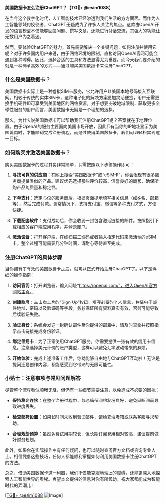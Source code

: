 **美国数据卡怎么注册ChatGPT？【TG💪+ @esim1088】**

在当今这个数字化时代，人工智能技术已经渗透到我们生活的方方面面。而作为人工智能领域的佼佼者，ChatGPT无疑成为了许多人关注的焦点。这款由OpenAI开发的语言模型不仅能够回答问题、撰写文章，还能进行对话交流，其强大的功能让无数用户为之着迷。

然而，要体验ChatGPT的魅力，首先需要解决一个关键问题：如何注册并使用它呢？对于许多国内用户来说，由于网络环境的限制，直接访问OpenAI官网可能会遇到各种障碍。因此，选择合适的工具和方法显得尤为重要。而今天我们要介绍的就是一种简单高效的方式——通过购买美国数据卡来注册ChatGPT。

### 什么是美国数据卡？

美国数据卡实际上是一种虚拟SIM卡服务，它允许用户以美国本地号码接入互联网。相较于传统的实体SIM卡，这种电子化的解决方案更加灵活便捷，用户无需更换手机硬件即可享受到美国地区的网络资源。对于想要突破地域限制、获取更多全球性服务的用户而言，美国数据卡无疑是一个理想的选择。

那么，为什么说美国数据卡可以帮助我们注册ChatGPT呢？答案就在于地理位置。由于OpenAI的服务主要面向美国市场开放，因此只有当你的IP地址显示为美国境内时，才能顺利完成注册流程。而通过使用美国数据卡，我们可以轻松实现这一目标。

### 如何购买并激活美国数据卡？

购买美国数据卡的过程其实非常简单，只需按照以下步骤操作即可：

1. **寻找可靠的供应商**：在网上搜索“美国数据卡”或“eSIM卡”，你会发现有很多服务商提供类似的产品。建议优先选择那些评价较高、信誉良好的商家，确保所购产品的质量和稳定性。
   
2. **下单支付**：选定心仪的服务商后，根据页面提示填写相关信息（如姓名、邮箱等），然后完成付款。通常情况下，支持支付宝、微信等多种支付方式，方便快捷。

3. **下载配套软件**：支付成功后，你会收到一封包含激活链接的邮件。按照指引下载相应的客户端应用程序，并登录账户。

4. **激活设备**：打开客户端，在线扫描二维码或者输入指定代码来激活你的eSIM卡。整个过程可能需要几分钟时间，请耐心等待直至完成。

### 注册ChatGPT的具体步骤

当你拥有了有效的美国数据卡之后，就可以正式开始注册ChatGPT了。以下是详细的操作指南：

1. **访问官网**：打开浏览器，输入网址“https://openai.com/”，进入OpenAI官方网站主页。

2. **创建账号**：点击右上角的“Sign Up”按钮，填写必要的个人信息，包括电子邮件地址、密码以及验证码等字段。务必保证所有资料真实有效，否则可能导致后续验证失败。

3. **验证身份**：系统会发送一封确认邮件至你提供的邮箱中，请及时查收并按照指示点击链接完成身份验证。

4. **绑定信用卡**：为了正常使用ChatGPT服务，你需要提供一张有效的信用卡信息。注意选择美元计价的账户类型，这样可以避免汇率波动带来的麻烦。

5. **开始体验**：完成上述准备工作后，你就能够自由地与ChatGPT互动啦！无论是提问还是创作内容，都能感受到它带来的无限可能性。

### 小贴士：注意事项与常见问题解答

尽管整个流程看似顺畅无阻，但仍有一些细节需要注意，以免造成不必要的困扰：

- **保持稳定连接**：在整个注册过程中，务必确保网络状况良好，避免因断网而导致进度丢失。
  
- **检查邮箱设置**：如果长时间未收到验证邮件，请检查垃圾箱或联系客服寻求帮助。
  
- **合理规划预算**：虽然免费试用期较长，但长期订阅费用相对较高，建议提前做好财务规划。

此外，如果你在实际操作中有任何疑问，也可以随时查阅官方文档或咨询专业人士。相信凭借这些技巧，任何人都能顺利掌握如何利用美国数据卡注册ChatGPT的方法。

总之，借助美国数据卡这一利器，我们不仅能克服地理上的障碍，还能更深入地探索人工智能世界的奥秘。希望本文提供的信息对你有所帮助，祝大家都能成为智能时代的弄潮儿！

[[TG💪+ @esim1088](https://t.me/s/esim1088) ![Image](https://i.postimg.cc/4NQfJmqS/Snipaste-2025-05-13-00-14-12.png)]